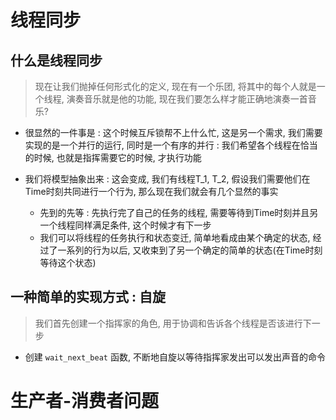 # 线程同步

## 什么是线程同步

> 现在让我们抛掉任何形式化的定义, 现在有一个乐团, 将其中的每个人就是一个线程, 演奏音乐就是他的功能, 现在我们要怎么样才能正确地演奏一首音乐? 

- 很显然的一件事是 : 这个时候互斥锁帮不上什么忙, 这是另一个需求, 我们需要实现的是一个并行的运行, 同时是一个有序的并行 : 我们希望各个线程在恰当的时候, 也就是指挥需要它的时候, 才执行功能

- 我们将模型抽象出来 : 这会变成, 我们有线程T_1, T_2, 假设我们需要他们在Time时刻共同进行一个行为, 那么现在我们就会有几个显然的事实
    - 先到的先等 : 先执行完了自己的任务的线程, 需要等待到Time时刻并且另一个线程同样满足条件, 这个时候才有下一步
    - 我们可以将线程的任务执行和状态变迁, 简单地看成由某个确定的状态, 经过了一系列的行为以后, 又收束到了另一个确定的简单的状态(在Time时刻等待这个状态)

## 一种简单的实现方式 : 自旋

> 我们首先创建一个指挥家的角色, 用于协调和告诉各个线程是否该进行下一步

- 创建 `wait_next_beat` 函数, 不断地自旋以等待指挥家发出可以发出声音的命令

# 生产者-消费者问题

## 